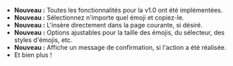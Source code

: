 * **Nouveau :** Toutes les fonctionnalités pour la v1.0 ont été implémentées.
* **Nouveau :** Sélectionnez n'importe quel émoji et copiez-le.
* **Nouveau :** L'insère directement dans la page courante, si désiré.
* **Nouveau :** Options ajustables pour la taille des émojis, du sélecteur, des styles d'émojis, etc.
* **Nouveau :** Affiche un message de confirmation, si l'action a été réalisée.
* Et bien plus !
